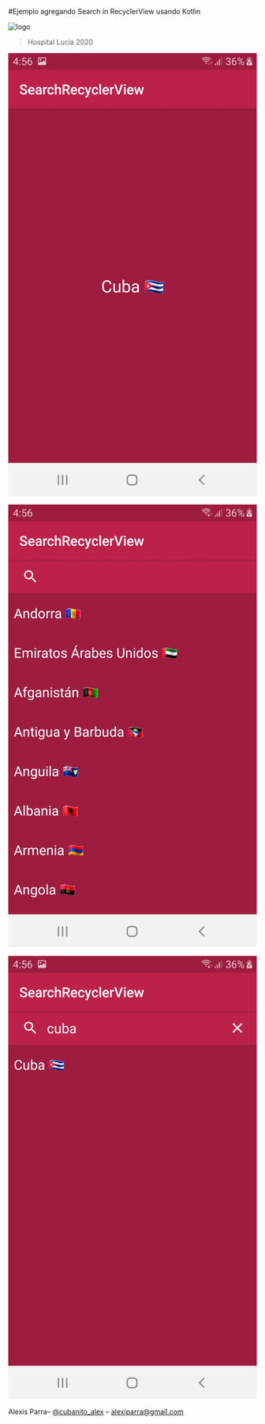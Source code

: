 #Ejemplo agregando Search in RecyclerView usando Kotlin



![logo](https://i.imgur.com/8mkJZoI.jpg)





> Hospital Lucia 2020

![](Screenshot_1.jpg)


![](Screenshot_3.jpg)


![](Screenshot_2.jpg)




Alexis Parra– [@cubanito_alex](https://twitter.com/cubanito_alex) – alexiparra@gmail.com
